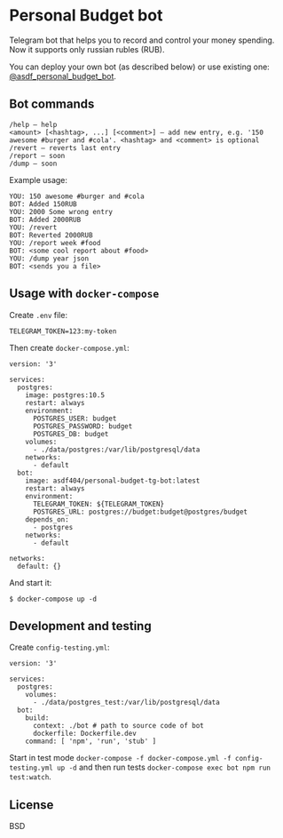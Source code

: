 # Personal Budget bot

Telegram bot that helps you to record and control your money spending. Now it supports only russian rubles (RUB).

You can deploy your own bot (as described below) or use existing one: [@asdf_personal_budget_bot](https://t.me/asdf_personal_budget_bot).

## Bot commands

```
/help — help
<amount> [<hashtag>, ...] [<comment>] — add new entry, e.g. '150 awesome #burger and #cola'. <hashtag> and <comment> is optional
/revert — reverts last entry
/report — soon
/dump — soon
```

Example usage:

```
YOU: 150 awesome #burger and #cola
BOT: Added 150RUB
YOU: 2000 Some wrong entry
BOT: Added 2000RUB
YOU: /revert
BOT: Reverted 2000RUB
YOU: /report week #food
BOT: <some cool report about #food>
YOU: /dump year json
BOT: <sends you a file>
```

## Usage with `docker-compose`

Create `.env` file:

```
TELEGRAM_TOKEN=123:my-token
```

Then create `docker-compose.yml`:

```
version: '3'

services:
  postgres:
    image: postgres:10.5
    restart: always
    environment:
      POSTGRES_USER: budget
      POSTGRES_PASSWORD: budget
      POSTGRES_DB: budget
    volumes:
      - ./data/postgres:/var/lib/postgresql/data
    networks:
      - default
  bot:
    image: asdf404/personal-budget-tg-bot:latest
    restart: always
    environment:
      TELEGRAM_TOKEN: ${TELEGRAM_TOKEN}
      POSTGRES_URL: postgres://budget:budget@postgres/budget
    depends_on:
      - postgres
    networks:
      - default

networks:
  default: {}
```

And start it:

```
$ docker-compose up -d
```

## Development and testing

Create `config-testing.yml`:

```
version: '3'

services:
  postgres:
    volumes:
      - ./data/postgres_test:/var/lib/postgresql/data
  bot:
    build:
      context: ./bot # path to source code of bot
      dockerfile: Dockerfile.dev
    command: [ 'npm', 'run', 'stub' ]
```

Start in test mode `docker-compose -f docker-compose.yml -f config-testing.yml up -d` and then run tests `docker-compose exec bot npm run test:watch`.

## License

BSD

